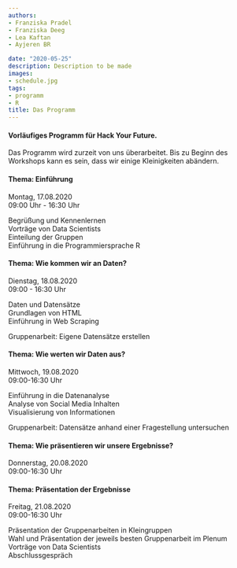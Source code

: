 ```yaml
---
authors: 
- Franziska Pradel
- Franziska Deeg
- Lea Kaftan
- Ayjeren BR

date: "2020-05-25"
description: Description to be made
images:
- schedule.jpg
tags:
- programm
- R
title: Das Programm
---
```




#### Vorläufiges Programm für Hack Your Future.  


Das Programm wird zurzeit von uns überarbeitet. Bis zu Beginn des Workshops kann es sein, dass wir einige Kleinigkeiten abändern.
<!--more-->

#### Thema: Einführung
Montag, 17.08.2020  
09:00 Uhr - 16:30 Uhr  

Begrüßung und Kennenlernen  
Vorträge von Data Scientists  
Einteilung der Gruppen  
Einführung in die Programmiersprache R  


#### Thema: Wie kommen wir an Daten?
Dienstag, 18.08.2020  
09:00 - 16:30 Uhr    

Daten und Datensätze  
Grundlagen von HTML  
Einführung in Web Scraping  

Gruppenarbeit: Eigene Datensätze erstellen  


#### Thema: Wie werten wir Daten aus?
Mittwoch, 19.08.2020  
09:00-16:30 Uhr  

Einführung in die Datenanalyse  
Analyse von Social Media Inhalten  
Visualisierung von Informationen  

Gruppenarbeit: Datensätze anhand einer Fragestellung untersuchen 


#### Thema: Wie präsentieren wir unsere Ergebnisse?
Donnerstag, 20.08.2020  
09:00-16:30 Uhr  


#### Thema: Präsentation der Ergebnisse 
Freitag, 21.08.2020  
09:00-16:30 Uhr  

Präsentation der Gruppenarbeiten in Kleingruppen  
Wahl und Präsentation der jeweils besten Gruppenarbeit im Plenum  
Vorträge von Data Scientists  
Abschlussgespräch  
